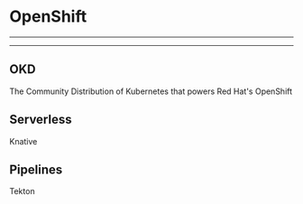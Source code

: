 # OpenShift

---

---

## OKD

The Community Distribution of Kubernetes that powers Red Hat's OpenShift

## Serverless

Knative

## Pipelines

Tekton
